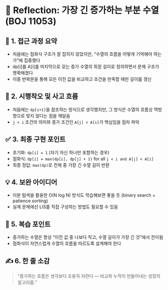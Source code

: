 # 💬 Reflection: 가장 긴 증가하는 부분 수열 (BOJ 11053)

## 🧠 1. 접근 과정 요약

- 처음에는 점화식 구조가 잘 잡히지 않았지만, “수열의 흐름을 어떻게 기억해야 하는가”에 집중했다
- dp[i]를 A[i]를 마지막으로 갖는 증가 수열의 최장 길이로 정의하면서 문제 구조가 명확해졌다
- 이중 반복문을 통해 모든 이전 값을 비교하고 조건을 만족할 때만 길이를 갱신

## 🔄 2. 시행착오 및 사고 흐름

- 처음에는 `dp[i+1]`을 참조하는 방식으로 생각했지만, 그 방식은 수열의 흐름상 역방향으로 맞지 않다는 점을 깨달음
- `j < i` 조건의 의미와 증가 조건인 `A[j] < A[i]`가 핵심임을 점차 파악

## ✅ 3. 최종 구현 포인트

- 초기화: `dp[i] = 1` (자기 자신 하나만 포함하는 경우)
- 점화식: `dp[i] = max(dp[i], dp[j] + 1)` for all `j < i and A[j] < A[i]`
- 최종 정답: `max(dp)`로 전체 중 가장 긴 수열 길이 반환

## 💡 4. 보완 아이디어

- 이분 탐색을 활용한 O(N log N) 방식도 학습해보면 좋을 듯 (binary search + patience sorting)
- 실제 문제에선 LIS를 직접 구성하는 방법도 필요할 수 있음

## 🔁 5. 복습 포인트

- 증가하는 수열은 항상 “이전 값 중 나보다 작고, 수열 길이가 가장 긴 것”에서 전이됨
- 점화식이 자연스럽게 수열의 흐름을 따르도록 설계해야 한다

## ✍️ 6. 한 줄 소감

> “증가하는 흐름은 생각보다 조용히 자란다 — 비교와 누적이 만들어내는 성장의 알고리즘.”

